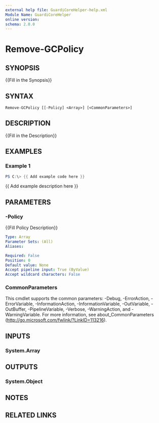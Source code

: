 ```yaml
---
external help file: GuardiCoreHelper-help.xml
Module Name: GuardiCoreHelper
online version:
schema: 2.0.0
---
```


# Remove-GCPolicy

## SYNOPSIS
{{Fill in the Synopsis}}

## SYNTAX

```
Remove-GCPolicy [[-Policy] <Array>] [<CommonParameters>]
```

## DESCRIPTION
{{Fill in the Description}}

## EXAMPLES

### Example 1
```powershell
PS C:\> {{ Add example code here }}
```

{{ Add example description here }}

## PARAMETERS

### -Policy
{{Fill Policy Description}}

```yaml
Type: Array
Parameter Sets: (All)
Aliases:

Required: False
Position: 0
Default value: None
Accept pipeline input: True (ByValue)
Accept wildcard characters: False
```

### CommonParameters
This cmdlet supports the common parameters: -Debug, -ErrorAction, -ErrorVariable, -InformationAction, -InformationVariable, -OutVariable, -OutBuffer, -PipelineVariable, -Verbose, -WarningAction, and -WarningVariable.
For more information, see about_CommonParameters (http://go.microsoft.com/fwlink/?LinkID=113216).

## INPUTS

### System.Array

## OUTPUTS

### System.Object
## NOTES

## RELATED LINKS
